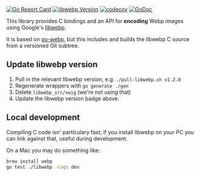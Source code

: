 [![Go Report Card](https://goreportcard.com/badge/github.com/bep/gowebp)](https://goreportcard.com/report/github.com/bep/gowebp)
[![libwebp Version](https://img.shields.io/badge/libwebp-v1.3.2-blue)](https://github.com/webmproject/libwebp)
[![codecov](https://codecov.io/gh/bep/gowebp/branch/master/graph/badge.svg)](https://codecov.io/gh/bep/gowebp)
[![GoDoc](https://godoc.org/github.com/bep/gowebp/libwebp?status.svg)](https://godoc.org/github.com/bep/gowebp/libwebp)

This library provides C bindings and an API for **encoding** Webp images using Google's [libwebp](https://github.com/webmproject/libwebp).

It is based on [go-webp](https://github.com/kolesa-team/go-webp), but this includes and builds the libwebp C source from a versioned Git subtree.


## Update libwebp version

1. Pull in the relevant libwebp version, e.g. `./pull-libwebp.sh v1.2.0`
2. Regenerate wrappers with `go generate ./gen`
3. Delete `libwebp_src/swig` (we're not using that)
4. Update the libwebp version badge above.

## Local development

Compiling C code isn' particulary fast; if you install libwebp on your PC you can link against that, useful during development.

On a Mac you may do something like:

```bash
brew install webp
go test ./libwebp -tags dev
```


